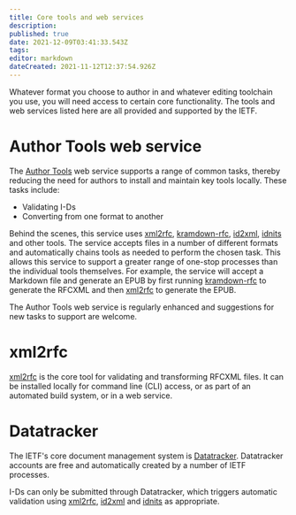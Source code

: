 ```yaml
---
title: Core tools and web services
description: 
published: true
date: 2021-12-09T03:41:33.543Z
tags: 
editor: markdown
dateCreated: 2021-11-12T12:37:54.926Z
---
```


Whatever format you choose to author in and whatever editing toolchain you use, you will need access to certain core functionality.  The tools and web services listed here are all provided and supported by the IETF.

# Author Tools web service
The [Author Tools](https://author-tools.ietf.org) web service supports a range of common tasks, thereby reducing the need for authors to install and maintain key tools locally.  These tasks include:
* Validating I-Ds
* Converting from one format to another 

Behind the scenes, this service uses [xml2rfc](https://github.com/ietf-tools/xml2rfc), [kramdown-rfc](https://github.com/cabo/kramdown-rfc2629), [id2xml](https://github.com/ietf-tools/id2xml), [idnits](https://github.com/ietf-tools/idnits-mirror) and other tools.  The service accepts files in a number of different formats and automatically chains tools as needed to perform the chosen task.  This allows this service to support a greater range of one-stop processes than the individual tools themselves.  For example, the service will accept a Markdown file and generate an EPUB by first running [kramdown-rfc](https://github.com/cabo/kramdown-rfc2629) to generate the RFCXML and then [xml2rfc](https://github.com/ietf-tools/xml2rfc) to generate the EPUB.

The Author Tools web service is regularly enhanced and suggestions for new tasks to support are welcome.

# xml2rfc
[xml2rfc](https://github.com/ietf-tools/xml2rfc) is the core tool for validating and transforming RFCXML files.  It can be installed locally for command line (CLI) access, or as part of an automated build system, or in a web service.

# Datatracker
The IETF's core document management system is [Datatracker](https://datatracker.ietf.org).  Datatracker accounts are free and automatically created by a number of IETF processes. 

I-Ds can only be submitted through Datatracker, which triggers automatic validation using [xml2rfc](https://github.com/ietf-tools/xml2rfc), [id2xml](https://github.com/ietf-tools/id2xml) and [idnits](https://github.com/ietf-tools/idnits-mirror) as appropriate.
